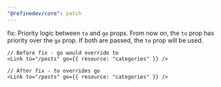 ```yaml
---
"@refinedev/core": patch
---
```


fix: Priority logic between `to` and `go` props.
From now on, the `to` prop has priority over the `go` prop. If both are passed, the `to` prop will be used.

```tsx
// Before fix - go would override to
<Link to="/posts" go={{ resource: "categories" }} />

// After fix - to overrides go
<Link to="/posts" go={{ resource: "categories" }} />
```
